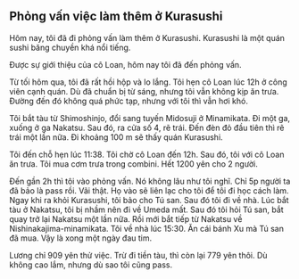 Phỏng vấn việc làm thêm ở Kurasushi
-------------------------------------

Hôm nay, tôi đã đi phỏng vấn làm thêm ở Kurasushi. Kurasushi là một quán sushi băng chuyền khá nổi tiếng.

Được sự giới thiệu của cô Loan, hôm nay tôi đã đến phỏng vấn.

Từ tối hôm qua, tôi đã rất hồi hộp và lo lắng. Tôi hẹn cô Loan lúc 12h ở công viên cạnh quán. Dù đã chuẩn bị từ sáng, nhưng tôi vẫn không kịp ăn trưa.
Đường đến đó không quá phức tạp, nhưng với tôi thì vẫn hơi khó.

Tôi bắt tàu từ Shimoshinjo, đổi sang tuyến Midosuji ở Minamikata. Đi một ga, xuống ở ga Nakatsu. Sau đó, ra cửa số 4, rẽ trái. Đến đèn đỏ đầu tiên thì rẽ trái một lần nữa. Đi khoảng 100 m sẽ thấy quán Kurasushi.

Tôi đến chỗ hẹn lúc 11:38. Tôi chờ cô Loan đến 12h. Sau đó, tôi với cô Loan ăn trưa.
Tôi mua cơm trưa trong combini. Hết 1200 yên cho 2 người. 

Đến gần 2h thì tôi vào phỏng vấn.
Nó không lâu như tôi nghĩ. Chỉ 5p người ta đã bảo là pass rồi. Vãi thật.
Họ vào sẽ liên lạc cho tôi để tôi đi học cách làm.
Ngay khi ra khỏi Kurasushi, tôi bảo cho Tú san.
Sau đó tôi đi về nhà. Lúc bắt tàu ở Nakatsu, tôi bị nhầm nên đi về Umeda mất.
Sau đó tôi hỏi Tú san, bắt quay trở lại Nakatsu một lần nữa. Rồi mới bắt tiếp từ Nakatsu về Nishinakajima-minamikata. 
Tôi về nhà lúc 15:30. Ăn cái bánh Xu mà Tú san đã mua. 
Vậy là xong một ngày đau tim.

Lương chỉ 909 yên thử việc. Trừ đi tiền tàu, thì còn lại 779 yên thôi. 
Dù không cao lắm, nhưng dù sao tôi cũng pass.
